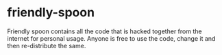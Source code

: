 # friendly-spoon
Friendly spoon contains all the code that is hacked together from the internet for personal usage. Anyone is free to use the code, change it and then re-distribute the same.
